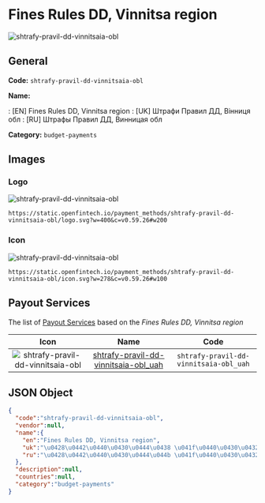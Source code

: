 
# Fines Rules DD, Vinnitsa region 
![shtrafy-pravil-dd-vinnitsaia-obl](https://static.openfintech.io/payment_methods/shtrafy-pravil-dd-vinnitsaia-obl/logo.svg?w=400&c=v0.59.26#w200)  

## General 
**Code:** `shtrafy-pravil-dd-vinnitsaia-obl` 
 
**Name:** 
 
:	[EN] Fines Rules DD, Vinnitsa region 
:	[UK] Штрафи Правил ДД, Вінниця обл 
:	[RU] Штрафы Правил ДД, Винницая обл 
 
**Category:** `budget-payments` 
 

## Images 

### Logo 
![shtrafy-pravil-dd-vinnitsaia-obl](https://static.openfintech.io/payment_methods/shtrafy-pravil-dd-vinnitsaia-obl/logo.svg?w=400&c=v0.59.26#w200)  

```
https://static.openfintech.io/payment_methods/shtrafy-pravil-dd-vinnitsaia-obl/logo.svg?w=400&c=v0.59.26#w200
```  

### Icon 
![shtrafy-pravil-dd-vinnitsaia-obl](https://static.openfintech.io/payment_methods/shtrafy-pravil-dd-vinnitsaia-obl/icon.svg?w=278&c=v0.59.26#w100)  

```
https://static.openfintech.io/payment_methods/shtrafy-pravil-dd-vinnitsaia-obl/icon.svg?w=278&c=v0.59.26#w100
```  

## Payout Services 
 
The list of [Payout Services](/payout-services/) based on the _Fines Rules DD, Vinnitsa region_ 

|Icon|Name|Code| 
|:---:|:---:|:---:| 
|![shtrafy-pravil-dd-vinnitsaia-obl](https://static.openfintech.io/payout_methods/shtrafy-pravil-dd-vinnitsaia-obl/icon.png?w=278&c=v0.59.26#w40) |[shtrafy-pravil-dd-vinnitsaia-obl_uah](/payout-services/shtrafy-pravil-dd-vinnitsaia-obl_uah/)|`shtrafy-pravil-dd-vinnitsaia-obl_uah`| 
 

## JSON Object 

```json
{
  "code":"shtrafy-pravil-dd-vinnitsaia-obl",
  "vendor":null,
  "name":{
    "en":"Fines Rules DD, Vinnitsa region",
    "uk":"\u0428\u0442\u0440\u0430\u0444\u0438 \u041f\u0440\u0430\u0432\u0438\u043b \u0414\u0414, \u0412\u0456\u043d\u043d\u0438\u0446\u044f \u043e\u0431\u043b",
    "ru":"\u0428\u0442\u0440\u0430\u0444\u044b \u041f\u0440\u0430\u0432\u0438\u043b \u0414\u0414, \u0412\u0438\u043d\u043d\u0438\u0446\u0430\u044f \u043e\u0431\u043b"
  },
  "description":null,
  "countries":null,
  "category":"budget-payments"
}
```  
